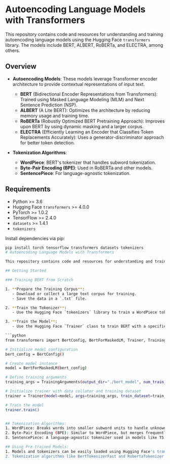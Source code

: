# Autoencoding Language Models with Transformers

This repository contains code and resources for understanding and training autoencoding language models using the Hugging Face `transformers` library. The models include BERT, ALBERT, RoBERTa, and ELECTRA, among others.

## Overview

- **Autoencoding Models**: These models leverage Transformer encoder architecture to provide contextual representations of input text.
  - **BERT** (Bidirectional Encoder Representations from Transformers): Trained using Masked Language Modeling (MLM) and Next Sentence Prediction (NSP).
  - **ALBERT** (A Lite BERT): Optimizes the architecture by reducing memory usage and training time.
  - **RoBERTa** (Robustly Optimized BERT Pretraining Approach): Improves upon BERT by using dynamic masking and a larger corpus.
  - **ELECTRA** (Efficiently Learning an Encoder that Classifies Token Replacements Accurately): Uses a generator-discriminator approach for better token detection.

- **Tokenization Algorithms**:
  - **WordPiece**: BERT's tokenizer that handles subword tokenization.
  - **Byte-Pair Encoding (BPE)**: Used in RoBERTa and other models.
  - **SentencePiece**: For language-agnostic tokenization.

## Requirements

- Python >= 3.6
- Hugging Face `transformers` >= 4.0.0
- PyTorch >= 1.0.2
- TensorFlow >= 2.4.0
- `datasets` >= 1.4.1
- `tokenizers`

Install dependencies via pip:
```bash
pip install torch tensorflow transformers datasets tokenizers
# Autoencoding Language Models with Transformers

This repository contains code and resources for understanding and training autoencoding language models using the Hugging Face `transformers` library. The models include BERT, ALBERT, RoBERTa, and ELECTRA, among others.

## Getting Started

### Training BERT from Scratch

1. **Prepare the Training Corpus**:
   - Download or collect a large text corpus for training.
   - Save the data in a `.txt` file.

2. **Train the Tokenizer**:
   - Use the Hugging Face `tokenizers` library to train a WordPiece tokenizer on the corpus.

3. **Train the Model**:
   - Use the Hugging Face `Trainer` class to train BERT with a specified configuration.

```python
from transformers import BertConfig, BertForMaskedLM, Trainer, TrainingArguments

# Initialize model configuration
bert_config = BertConfig()

# Create model instance
model = BertForMaskedLM(bert_config)

# Define training arguments
training_args = TrainingArguments(output_dir="./bert_model", num_train_epochs=3)

# Initialize trainer with data collator and training dataset
trainer = Trainer(model=model, args=training_args, train_dataset=train_dataset)

# Train the model
trainer.train()


## Tokenization Algorithms:
1. WordPiece: Breaks words into smaller subword units to handle unknown tokens and reduce vocabulary size.
2. Byte-Pair Encoding (BPE): Similar to WordPiece, but merges frequently occurring character pairs.
3. SentencePiece: A language-agnostic tokenizer used in models like T5 and ALBERT.

## Using Pre-trained Models:
1. Models and tokenizers can be easily loaded using Hugging Face's transformers library.
2. Tokenization algorithms like BertTokenizerFast and RobertaTokenizer facilitate the processing of various languages with different vocabularies.
